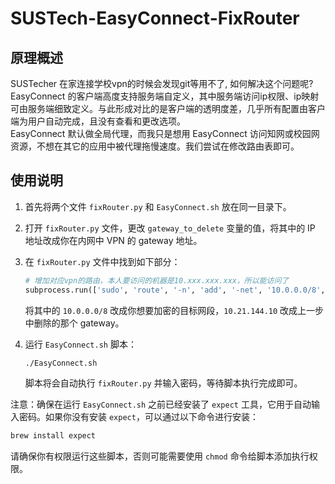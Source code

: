 # SUSTech-EasyConnect-FixRouter

## 原理概述  
SUSTecher 在家连接学校vpn的时候会发现git等用不了, 如何解决这个问题呢?  
EasyConnect 的客户端高度支持服务端自定义，其中服务端访问ip权限、ip映射可由服务端细致定义。与此形成对比的是客户端的透明度差，几乎所有配置由客户端为用户自动完成，且没有查看和更改选项。  
EasyConnect 默认做全局代理，而我只是想用 EasyConnect 访问知网或校园网资源，不想在其它的应用中被代理拖慢速度。我们尝试在修改路由表即可。  


## 使用说明

1. 首先将两个文件 `fixRouter.py` 和 `EasyConnect.sh` 放在同一目录下。

2. 打开 `fixRouter.py` 文件，更改 `gateway_to_delete` 变量的值，将其中的 IP 地址改成你在内网中 VPN 的 gateway 地址。

3. 在 `fixRouter.py` 文件中找到如下部分：

   ```python
   # 增加对应vpn的路由，本人要访问的机器是10.xxx.xxx.xxx，所以能访问了
   subprocess.run(['sudo', 'route', '-n', 'add', '-net', '10.0.0.0/8', '10.21.144.10'])
   ```

   将其中的 `10.0.0.0/8` 改成你想要加密的目标网段，`10.21.144.10` 改成上一步中删除的那个 gateway。

4. 运行 `EasyConnect.sh` 脚本：

   ```bash
   ./EasyConnect.sh
   ```

   脚本将会自动执行 `fixRouter.py` 并输入密码，等待脚本执行完成即可。

注意：确保在运行 `EasyConnect.sh` 之前已经安装了 `expect` 工具，它用于自动输入密码。如果你没有安装 `expect`，可以通过以下命令进行安装：

```bash
brew install expect
```

请确保你有权限运行这些脚本，否则可能需要使用 `chmod` 命令给脚本添加执行权限。
